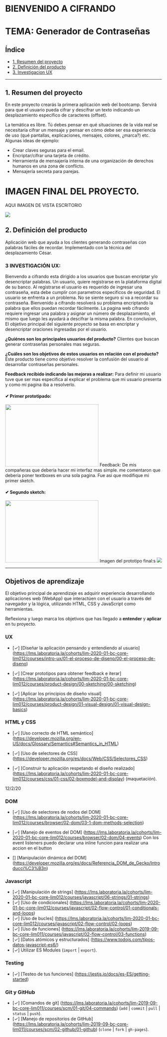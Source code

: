 # BIENVENIDO A CIFRANDO

# TEMA: Generador de Contraseñas

## Índice

* [1. Resumen del proyecto](#1-resumen-del-proyecto)
* [2. Definición del producto](#2-definición-del-producto)
* [3. Investigacion UX](#3-Investigacion-UX)

***

## 1. Resumen del proyecto

En este proyecto crearás la primera aplicación web del bootcamp. Servirá para que el usuario pueda cifrar y descifrar un texto indicando un desplazamiento específico de caracteres (offset).

La temática es libre. Tú debes pensar en qué situaciones de la vida real se necesitaría cifrar un mensaje y pensar en cómo debe ser esa experiencia de uso (qué pantallas, explicaciones, mensajes, colores, ¿marca?) etc. Algunas ideas de ejemplo:

* Crear claves seguras para el email.
* Encriptar/cifrar una tarjeta de crédito.
* Herramienta de mensajería interna de una organización de derechos humanos en una zona de conflicto.
* Mensajería secreta para parejas.

# IMAGEN FINAL DEL PROYECTO.

AQUI IMAGEN DE VISTA ESCRITORIO 

<img src = "imagenes/interactiveFeatures.50.02 am.png">

## 2. Definición del producto

Aplicación web que ayuda a los clientes generando contraseñas con palabras fáciles de recordar. Implementado con la técnica del desplazamiento César.

### 3 INVESTIGACIÓN UX:
Bienvendo a cifrando esta dirigido a los usuarios que buscan encriptar y/o desencriptar palabras. Un usuario, quiere registrarse en la plataforma digital de su banco. Al registrarse el usuario es requerido de ingresar una contraseña, esta debe cumplir con  parametros especificos de seguridad. El usuario se enfrenta a un problema. No se siente seguro si va a recordar su contraseña. Bienvenido a cifrando resolverá su problema encriptando la palabra que ellos puedan recordar fácilmente. La pagina web cifrando requiere ingresar una palabra y asignar un número de desplazamiento, el mismo que luego les ayudará a descifrar la misma palabra.
En conclusion, El objetivo principal del siguiente proyecto se basa en encriptar y desencriptar oraciones ingresadas por el usuario.


**¿Quiénes son los principales usuarios del producto?**
Clientes que buscan generar contraseñas personales mas seguras.

**¿Cuáles son los objetivos de estos usuarios en relación con el producto?**
Este producto tiene como objetivo resolver la confusión del usuario al desarrollar contraseñas personales.

**Feedback recibido indicando las mejoras a realizar:** 
Para definir mi usuario tuve que ser mas especifica al explicar el problema que mi usuario presenta y como mi pagina iba a resolverlo.

 #### ✔ Primer prototipado:
  <img src = "imagenes/primerSketch.jpg" width="300" height="200">
 Feedback:  De mis compañeras que deberia hacer mi interfaz mas simple. me comentaron que deberia poner  textboxes en una sola pagina. Fue asi que modifique mi primer sketch.

#### ✔ Segundo sketch:
  <img src = "imagenes/sketch.jpeg" width="300" height="200">
  Imagen del prototipo final:s
    <img src = "imagenes/prototipado.24.24 pm.png">


***

## Objetivos de aprendizaje

El objetivo principal de aprendizaje es adquirir experiencia desarrollando
aplicaciones web (WebApp) que interactúen con el usuario a través del navegador
y la lógica, utilizando HTML, CSS y JavaScript como herramientas.

Reflexiona y luego marca los objetivos que has llegado a **entender** y
**aplicar** en tu proyecto.


### UX

* [✓] [Diseñar la aplicación pensando y entendiendo al usuario]
(https://lms.laboratoria.la/cohorts/lim-2020-01-bc-core-lim012/courses/intro-ux/01-el-proceso-de-diseno/00-el-proceso-de-diseno)

* [✓] [Crear prototipos para obtener feedback e iterar]
(https://lms.laboratoria.la/cohorts/lim-2020-01-bc-core-lim012/courses/product-design/00-sketching/00-sketching)

* [✓] [Aplicar los principios de diseño visual]
(https://lms.laboratoria.la/cohorts/lim-2020-01-bc-core-lim012/courses/product-design/01-visual-design/01-visual-design-basics)


### HTML y CSS

* [✓] [Uso correcto de HTML semántico]
(https://developer.mozilla.org/en-US/docs/Glossary/Semantics#Semantics_in_HTML)

* [✓] [Uso de selectores de CSS]
(https://developer.mozilla.org/es/docs/Web/CSS/Selectores_CSS)

* [✓] [Construir tu aplicación respetando el diseño realizado]
(https://lms.laboratoria.la/cohorts/lim-2020-01-bc-core-lim012/courses/css/01-css/02-boxmodel-and-display) (maquetación).


12/2/20
### DOM

* [✓] [Uso de selectores de nodos del DOM]
(https://lms.laboratoria.la/cohorts/lim-2020-01-bc-core-lim012/courses/browser/02-dom/03-1-dom-methods-selection)

* [✓] [Manejo de eventos del DOM]
(https://lms.laboratoria.la/cohorts/lim-2020-01-bc-core-lim012/courses/browser/02-dom/04-events)
Con los event listeners puedo declarar una inline funcion para realizar una accion en el button
* [] [Manipulación dinámica del DOM]
(https://developer.mozilla.org/es/docs/Referencia_DOM_de_Gecko/Introducci%C3%B3n)

### Javascript

* [✓] [Manipulación de strings]
(https://lms.laboratoria.la/cohorts/lim-2020-01-bc-core-lim012/courses/javascript/06-strings/01-strings)
* [✓] [Uso de condicionales]
(https://lms.laboratoria.la/cohorts/lim-2020-01-bc-core-lim012/courses/javascript/02-flow-control/01-conditionals-and-loops)
* [✓] [Uso de bucles]
(https://lms.laboratoria.la/cohorts/lim-2020-01-bc-core-lim012/courses/javascript/02-flow-control/02-loops)
* [✓] [Uso de funciones]
(https://lms.laboratoria.la/cohorts/lim-2019-09-bc-core-lim011/courses/javascript/02-flow-control/03-functions)
* [✓] [Datos atómicos y estructurados]
(https://www.todojs.com/tipos-datos-javascript-es6/)
* [✓] Utilizar ES Modules (`import` | `export`).

### Testing

* [✓] [Testeo de tus funciones]
(https://jestjs.io/docs/es-ES/getting-started)

### Git y GitHub

* [✓] [Comandos de git]
(https://lms.laboratoria.la/cohorts/lim-2019-09-bc-core-lim011/courses/scm/01-git/04-commands)
  (`add` | `commit` | `pull` | `status` | `push`).
* [✓] [Manejo de repositorios de GitHub]
(https://lms.laboratoria.la/cohorts/lim-2019-09-bc-core-lim011/courses/scm/02-github/01-github)  (`clone` | `fork` | `gh-pages`).
